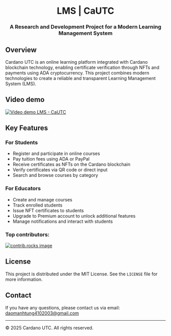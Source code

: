 <h1 align="center">LMS | CaUTC</h1>
<h3 align="center">A Research and Development Project for a Modern Learning Management System</h3>

## Overview

Cardano UTC is an online learning platform integrated with Cardano blockchain technology, enabling certificate verification through NFTs and payments using ADA cryptocurrency. This project combines modern technologies to create a reliable and transparent Learning Management System (LMS).

## Video demo

[![Video demo LMS - CaUTC](https://res.cloudinary.com/ddncuxapm/image/upload/v1753961383/lms-cautc_q5zmat.png)](https://drive.google.com/file/d/14bGi-i1KBB9iM2uBzyCPdhBuDpD5ld5j/preview)

## Key Features

### For Students
- Register and participate in online courses
- Pay tuition fees using ADA or PayPal
- Receive certificates as NFTs on the Cardano blockchain
- Verify certificates via QR code or direct input
- Search and browse courses by category

### For Educators
- Create and manage courses
- Track enrolled students
- Issue NFT certificates to students
- Upgrade to Premium account to unlock additional features
- Manage notifications and interact with students

### Top contributors:
<a href="https://github.com/dmt041104111003/cardano_utc/graphs/contributors">
  <img src="https://contrib.rocks/image?repo=dmt041104111003/cardano_utc" alt="contrib.rocks image" />
</a>

## License

This project is distributed under the MIT License. See the `LICENSE` file for more information.

## Contact

If you have any questions, please contact us via email: [daomanhtung4102003@gmail.com](mailto:daomanhtung4102003@gmail.com)

---

© 2025 Cardano UTC. All rights reserved.
